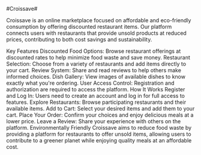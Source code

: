 #Croissave#

Croissave is an online marketplace focused on affordable and eco-friendly consumption by offering discounted restaurant items. Our platform connects users with restaurants that provide unsold products at reduced prices, contributing to both cost savings and sustainability.

Key Features
Discounted Food Options: Browse restaurant offerings at discounted rates to help minimize food waste and save money.
Restaurant Selection: Choose from a variety of restaurants and add items directly to your cart.
Review System: Share and read reviews to help others make informed choices.
Dish Gallery: View images of available dishes to know exactly what you're ordering.
User Access Control: Registration and authorization are required to access the platform.
How It Works
Register and Log In: Users need to create an account and log in for full access to features.
Explore Restaurants: Browse participating restaurants and their available items.
Add to Cart: Select your desired items and add them to your cart.
Place Your Order: Confirm your choices and enjoy delicious meals at a lower price.
Leave a Review: Share your experience with others on the platform.
Environmentally Friendly
Croissave aims to reduce food waste by providing a platform for restaurants to offer unsold items, allowing users to contribute to a greener planet while enjoying quality meals at an affordable cost.

